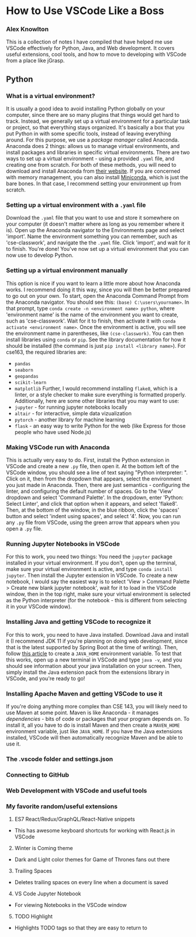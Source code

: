 # How to Use VSCode Like a Boss
### Alex Knowlton
This is a collection of notes I have compiled that have helped me use
VSCode effectively for Python, Java, and Web development. It covers
useful extensions, cool tools, and how to move to developing with VSCode from
a place like jGrasp.

## Python
### What is a virtual environment?
It is usually a good idea to avoid installing Python globally on your computer,
since there are so many plugins that things would get hard to track. Instead,
we generally set up a virtual environment for a particular task or project,
so that everything stays organized. It's basically a box that you put Python
in with some specific tools, instead of leaving everything around. For this
purpose, we use a *package manager* called Anaconda. Anaconda does 2 things:
allows us to manage virtual environments, and install packages and libraries
in specific virtual environments. There are two ways to set up a virtual
environment - using a provided `.yaml` file, and creating one from scratch.
For both of these methods, you will need to download and install Anaconda
from [their website](https://www.anaconda.com/products/individual). If you
are concerned with memory management, you can also install
[Miniconda](https://docs.conda.io/en/latest/miniconda.html), which is
just the bare bones. In that case, I recommend setting your environment up
from scratch.

### Setting up a virtual environment with a `.yaml` file
Download the `.yaml` file that you want to use and store it somewhere on
your computer (it doesn't matter where as long as you remember where it is).
Open up the Anaconda navigator to the Environments page and select 'import'.
Name the environment something you can remember, such as 'cse-classwork', and
navigate the the `.yaml` file. Click 'import', and wait for it to finish.
You're done! You've now set up a virtual environment that you can now use to
develop Python.

### Setting up a virtual environment manually
This option is nice if you want to learn a little more about how Anaconda
works. I recommend doing it this way, since you will then be better prepared
to go out on your own. To start, open the Anaconda Command Prompt from the
Anaconda navigator. You should see this: `(base) C:\users\yourname>`.
In that prompt, type `conda create -n <environment name> python`, where
'environment name' is the name of the environment you want to create, such as
'cse-classwork'. Wait for it to finish, then activate it with
`conda activate <environment name>`. Once the environment is active, you will
see the environment name in parentheses, like `(cse-classwork)`. You can then
install libraries using `conda` or `pip`. See the library documentation
for how it should be installed (the command is just `pip install <library name>`).
For cse163, the required libraries are:
- `pandas`
- `seaborn`
- `geopandas`
- `scikit-learn`
- `matplotlib`
Further, I would recommend installing `flake8`, which is a linter, or a style
checker to make sure everything is formatted properly. Additionally, here are
some other libraries that you may want to use:
- `jupyter` - for running jupyter notebooks locally
- `altair` - for interactive, simple data vizualization
- `pytorch` - another library for machine learning
- `flask` - an easy way to write Python for the web (like Express for those
            people who have used Node.js)

### Making VSCode run with Anaconda
This is actually very easy to do. First, install the Python extension in VSCode
and create a new `.py` file, then open it. At the bottom left of the VSCode window,
you should see a line of text saying "Python interpreter: ". Click on it,
then from the dropdown that appears, select the environment you just made in
Anaconda. Then, there are just semantics - configuring the linter, and
configuring the default number of spaces. Go to the 'View' dropdown and select
'Command Palette'. In the dropdown, enter 'Python: Select Linter', and click
that option when it appears, and select 'flake8'. Then, at the bottom of the
window, in the blue ribbon, click the 'spaces' button and select
'indent using spaces', and select '4'. Now, you can run any `.py` file from
VSCode, using the green arrow that appears when you open a `.py` file.

### Running Jupyter Notebooks in VSCode
For this to work, you need two things: You need the `jupyter` package installed
in your virtual environment. If you don't, open up the terminal, make sure your
virtual environment is active, and type `conda install jupyter`. Then install
the Jupyter extension in VSCode. To create a new notebook, I would say the
easiest way is to select 'View > Command Palette > Create new blank jupyter notebook',
wait for it to load in the VSCode window, then in the top right, make sure your virtual
environment is selected as the Python interpreter (for the notebook - this
is different from selecting it in your VSCode window).

### Installing Java and getting VSCode to recognize it
For this to work, you need to have Java installed. Download Java and install
it (I recommend JDK 11 if you're planning on doing web development, since
that is the latest supported by Spring Boot at the time of writing). Then,
follow [this article](https://www.codejava.net/java-core/how-to-set-java-home-environment-variable-on-windows-10)
to create a `JAVA_HOME` environment variable. To test that this works,
open up a new terminal in VSCode and type `java -v`, and you should see
information about your java installation on your screen. Then, simply install
the Java extension pack from the extensions library in VSCode, and you're ready
to go!

### Installing Apache Maven and getting VSCode to use it
If you're doing anything more complex than CSE 143, you will likely need to
use Maven at some point. Maven is like Anaconda - it manages *dependencies* -
bits of code or packages that your program depends on. To install it, all
you have to do is install Maven and then create a `MAVEN_HOME` environment
variable, just like `JAVA_HOME`. If you have the Java extensions installed,
VSCode will then automatically recognize Maven and be able to use it.

### The .vscode folder and settings.json

### Connecting to GitHub

### Web Development with VSCode and useful tools

### My favorite random/useful extensions
1. ES7 React/Redux/GraphQL/React-Native snippets
  * This has awesome keyboard shortcuts for working with React.js in VSCode
2. Winter is Coming theme
  * Dark and Light color themes for Game of Thrones fans out there
3. Trailing Spaces
  * Deletes trailing spaces on every line when a document is saved
4. VS Code Jupyter Notebook
  * For viewing Notebooks in the VSCode window
5. TODO Highlight
  * Highlights TODO tags so that they are easy to return to